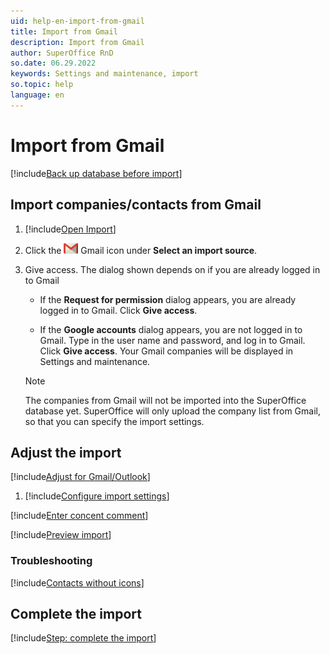 ```yaml
---
uid: help-en-import-from-gmail
title: Import from Gmail
description: Import from Gmail
author: SuperOffice RnD
so.date: 06.29.2022
keywords: Settings and maintenance, import
so.topic: help
language: en
---
```


# Import from Gmail

[!include[Back up database before import](includes/caution-backup-before-import.md)]

## Import companies/contacts from Gmail

1. [!include[Open Import](includes/open-import.md)]

2. Click the ![icon][img2] Gmail icon under **Select an import source**.

3. Give access. The dialog shown depends on if you are already logged in to Gmail

    * If the **Request for permission** dialog appears, you are already logged in to Gmail. Click **Give access**.

    * If the **Google accounts** dialog appears, you are not logged in to Gmail. Type in the user name and password, and log in to Gmail. Click **Give access**.
        Your Gmail companies will be displayed in Settings and maintenance.

    > [!NOTE]
    > The companies from Gmail will not be imported into the SuperOffice database yet. SuperOffice will only upload the company list from Gmail, so that you can specify the import settings.

## Adjust the import

[!include[Adjust for Gmail/Outlook](includes/adjust-email-only.md)]

1. [!include[Configure import settings](includes/configure-import-settings.md)]

[!include[Enter concent comment](includes/step-concent-comment.md)]

[!include[Preview import](includes/step-preview-import.md)]

### Troubleshooting

[!include[Contacts without icons](includes/troubleshoot-import.md)]

## Complete the import

[!include[Step: complete the import](includes/import-complete.md)]

<!-- Referenced links -->

<!-- Referenced images -->
[img2]: ../../../../media/icons/admin/import-gmail-small.bmp
